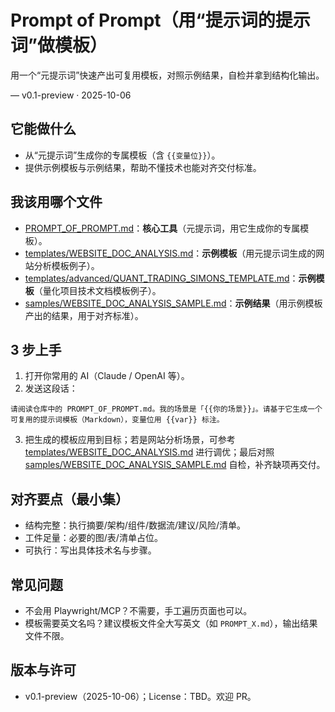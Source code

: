 # Prompt of Prompt（用“提示词的提示词”做模板）

用一个“元提示词”快速产出可复用模板，对照示例结果，自检并拿到结构化输出。

— v0.1-preview · 2025-10-06

## 它能做什么
- 从“元提示词”生成你的专属模板（含 `{{变量位}}`）。
- 提供示例模板与示例结果，帮助不懂技术也能对齐交付标准。

## 我该用哪个文件
- [PROMPT_OF_PROMPT.md](PROMPT_OF_PROMPT.md)：**核心工具**（元提示词，用它生成你的专属模板）。
- [templates/WEBSITE_DOC_ANALYSIS.md](templates/WEBSITE_DOC_ANALYSIS.md)：**示例模板**（用元提示词生成的网站分析模板例子）。
- [templates/advanced/QUANT_TRADING_SIMONS_TEMPLATE.md](templates/advanced/QUANT_TRADING_SIMONS_TEMPLATE.md)：**示例模板**（量化项目技术文档模板例子）。
- [samples/WEBSITE_DOC_ANALYSIS_SAMPLE.md](samples/WEBSITE_DOC_ANALYSIS_SAMPLE.md)：**示例结果**（用示例模板产出的结果，用于对齐标准）。

## 3 步上手
1) 打开你常用的 AI（Claude / OpenAI 等）。
2) 发送这段话：
```
请阅读仓库中的 PROMPT_OF_PROMPT.md。我的场景是「{{你的场景}}」。请基于它生成一个可复用的提示词模板（Markdown），变量位用 {{var}} 标注。
```
3) 把生成的模板应用到目标；若是网站分析场景，可参考 [templates/WEBSITE_DOC_ANALYSIS.md](templates/WEBSITE_DOC_ANALYSIS.md) 进行调优；最后对照 [samples/WEBSITE_DOC_ANALYSIS_SAMPLE.md](samples/WEBSITE_DOC_ANALYSIS_SAMPLE.md) 自检，补齐缺项再交付。

## 对齐要点（最小集）
- 结构完整：执行摘要/架构/组件/数据流/建议/风险/清单。
- 工件足量：必要的图/表/清单占位。
- 可执行：写出具体技术名与步骤。

## 常见问题
- 不会用 Playwright/MCP？不需要，手工遍历页面也可以。
- 模板需要英文名吗？建议模板文件全大写英文（如 `PROMPT_X.md`），输出结果文件不限。

## 版本与许可
- v0.1-preview（2025-10-06）；License：TBD。欢迎 PR。
